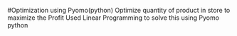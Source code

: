 #Optimization using Pyomo(python)
Optimize quantity of product in store to maximize the Profit
Used Linear Programming to solve this using Pyomo python
